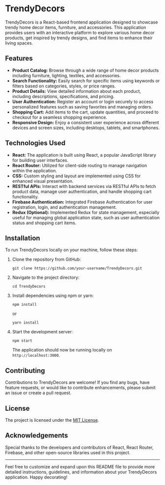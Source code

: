 # TrendyDecors

TrendyDecors is a React-based frontend application designed to showcase trendy home decor items, furniture, and accessories. This application provides users with an interactive platform to explore various home decor products, get inspired by trendy designs, and find items to enhance their living spaces.

## Features

- **Product Catalog:** Browse through a wide range of home decor products including furniture, lighting, textiles, and accessories.
- **Search Functionality:** Easily search for specific items using keywords or filters based on categories, styles, or price ranges.
- **Product Details:** View detailed information about each product, including descriptions, specifications, and pricing.
- **User Authentication:** Register an account or login securely to access personalized features such as saving favorites and managing orders.
- **Shopping Cart:** Add items to the cart, update quantities, and proceed to checkout for a seamless shopping experience.
- **Responsive Design:** Enjoy a consistent user experience across different devices and screen sizes, including desktops, tablets, and smartphones.

## Technologies Used

- **React:** The application is built using React, a popular JavaScript library for building user interfaces.
- **React Router:** Utilized for client-side routing to manage navigation within the application.
- **CSS:** Custom styling and layout are implemented using CSS for enhanced visual presentation.
- **RESTful APIs:** Interact with backend services via RESTful APIs to fetch product data, manage user authentication, and handle shopping cart functionality.
- **Firebase Authentication:** Integrated Firebase Authentication for user registration, login, and authentication management.
- **Redux (Optional):** Implemented Redux for state management, especially useful for managing global application state, such as user authentication status and shopping cart items.

## Installation

To run TrendyDecors locally on your machine, follow these steps:

1. Clone the repository from GitHub:

   ```
   git clone https://github.com/your-username/TrendyDecors.git
   ```

2. Navigate to the project directory:

   ```
   cd TrendyDecors
   ```

3. Install dependencies using npm or yarn:

   ```
   npm install
   ```

   or

   ```
   yarn install
   ```

4. Start the development server:

   ```
   npm start
   ```

   The application should now be running locally on `http://localhost:3000`.

## Contributing

Contributions to TrendyDecors are welcome! If you find any bugs, have feature requests, or would like to contribute enhancements, please submit an issue or create a pull request.

## License

The project is licensed under the [MIT License](https://opensource.org/licenses/MIT).

## Acknowledgements

Special thanks to the developers and contributors of React, React Router, Firebase, and other open-source libraries used in this project.

---

Feel free to customize and expand upon this README file to provide more detailed instructions, guidelines, and information about your TrendyDecors application. Happy decorating!

